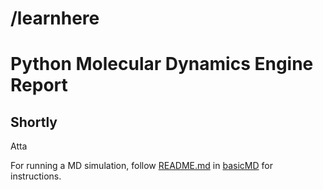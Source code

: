 # /learnhere
# Python Molecular Dynamics Engine Report

## Shortly
Atta 

For running a MD simulation, follow [README.md]() in [basicMD]() for instructions.
